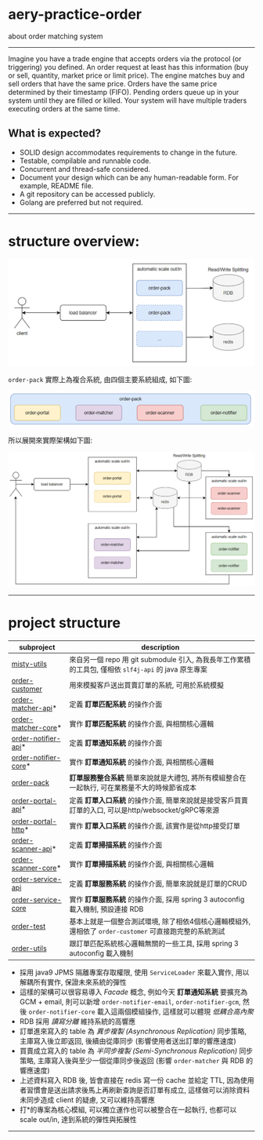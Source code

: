 # aery-practice-order

about order matching system

---

Imagine you have a trade engine that accepts orders via the protocol (or triggering)
you defined. An order request at least has this information (buy or sell, quantity,
market price or limit price).
The engine matches buy and sell orders that have the same price. Orders have the
same price determined by their timestamp (FIFO). Pending orders queue up in your
system until they are filled or killed. Your system will have multiple traders executing
orders at the same time.

## What is expected?

- SOLID design accommodates requirements to change in the future.
- Testable, compilable and runnable code.
- Concurrent and thread-safe considered.
- Document your design which can be any human-readable form. For example,
  README file.
- A git repository can be accessed publicly.
- Golang are preferred but not required.

---

# structure overview:

![structure-overview](./README_images/structure-overview.png)

`order-pack` 實際上為複合系統, 由四個主要系統組成, 如下圖:

![structure-order-pack](./README_images/structure-order-pack.png)

所以展開來實際架構如下圖:

![structure-detail](./README_images/structure-detail.png)

---

# project structure

| subproject                                  | description                                                              |
|---------------------------------------------|--------------------------------------------------------------------------|
| [misty-utils](misty-utils)                  | 來自另一個 repo 用 git submodule 引入, 為我長年工作累積的工具包, 僅相依 `slf4j-api` 的 java 原生專案 |
| [order-customer](order-customer)            | 用來模擬客戶送出買賣訂單的系統, 可用於系統模擬                                                 |
| [order-matcher-api](order-matcher-api)*     | 定義 **訂單匹配系統** 的操作介面                                                      |
| [order-matcher-core](order-matcher-core)*   | 實作 **訂單匹配系統** 的操作介面, 與相關核心邏輯                                             |
| [order-notifier-api](order-notifier-api)*   | 定義 **訂單通知系統** 的操作介面                                                      |
| [order-notifier-core](order-notifier-core)* | 實作 **訂單通知系統** 的操作介面, 與相關核心邏輯                                             |
| [order-pack](order-pack)                    | **訂單服務整合系統** 簡單來說就是大禮包, 將所有模組整合在一起執行, 可在業務量不大的時候節省成本                     |
| [order-portal-api](order-portal-api)*       | 定義 **訂單入口系統** 的操作介面, 簡單來說就是接受客戶買賣訂單的入口, 可以是http/websocket/gRPC等來源        |
| [order-portal-http](order-portal-http)*     | 實作 **訂單入口系統** 的操作介面, 該實作是從http接受訂單                                       |
| [order-scanner-api](order-scanner-api)*     | 定義 **訂單掃描系統** 的操作介面                                                      |
| [order-scanner-core](order-scanner-core)*   | 實作 **訂單掃描系統** 的操作介面, 與相關核心邏輯                                             |
| [order-service-api](order-service-api)      | 定義 **訂單服務系統** 的操作介面, 簡單來說就是訂單的CRUD                                       |
| [order-service-core](order-service-core)    | 實作 **訂單服務系統** 的操作介面, 採用 spring 3 autoconfig 載入機制, 預設連接 RDB               |
| [order-test](order-test)                    | 基本上就是一個整合測試環境, 除了相依4個核心邏輯模組外, 還相依了 `order-customer` 可直接跑完整的系統測試          |
| [order-utils](order-utils)                  | 跟訂單匹配系統核心邏輯無關的一些工具, 採用 spring 3 autoconfig 載入機制                          |

- 採用 java9 JPMS 隔離專案存取權限, 使用 `ServiceLoader` 來載入實作, 用以解耦所有實作, 保證未來系統的彈性
- 這樣的架構可以很容易導入 *Facade* 概念, 例如今天 **訂單通知系統** 要擴充為 GCM + email, 則可以新增 `order-notifier-email`, `order-notifier-gcm`,
  然後 `order-notifier-core` 載入這兩個模組操作, 這樣就可以體現 *低耦合高內聚*
- RDB 採用 *讀寫分離* 維持系統的高響應
- 訂單進來寫入的 table 為 *異步複製 (Asynchronous Replication)* 同步策略, 主庫寫入後立即返回, 後續由從庫同步 (影響使用者送出訂單的響應速度)
- 買賣成立寫入的 table 為 *半同步複製 (Semi-Synchronous Replication)* 同步策略, 主庫寫入後與至少一個從庫同步後返回 (影響 `order-matcher` 與 RDB
  的響應速度)
- 上述資料寫入 RDB 後, 皆會直接在 redis 寫一份 cache 並給定 TTL, 因為使用者習慣會是送出請求後馬上再刷新查詢是否訂單有成立, 這樣做可以消除資料未同步造成
  client 的疑慮, 又可以維持高響應
- 打*的專案為核心模組, 可以獨立運作也可以被整合在一起執行, 也都可以 scale out/in, 達到系統的彈性與拓展性

---

